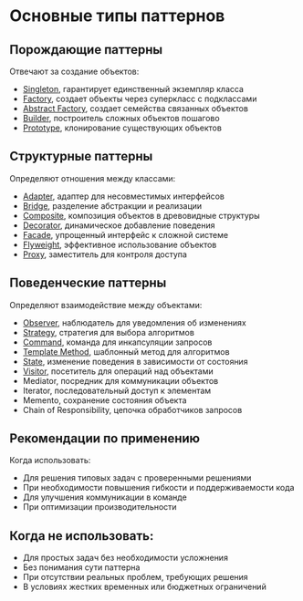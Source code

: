 # Основные типы паттернов

## Порождающие паттерны
Отвечают за создание объектов:
- [Singleton](./creational/singleton/README.md), гарантирует единственный экземпляр класса
- [Factory](./creational/factory/README.md), создает объекты через суперкласс с подклассами
- [Abstract Factory](./creational/abstractFactory/README.md), создает семейства связанных объектов
- [Builder](./creational/builder/README.md), построитель сложных объектов пошагово
- [Prototype](./creational/prototype/README.md), клонирование существующих объектов

## Структурные паттерны
Определяют отношения между классами:
- [Adapter](./structural/adapter/README.md), адаптер для несовместимых интерфейсов
- [Bridge](./structural/bridge/README.md), разделение абстракции и реализации
- [Composite](./structural/composite/README.md), композиция объектов в древовидные структуры
- [Decorator](./structural/decorator/README.md), динамическое добавление поведения
- [Facade](./structural/facade/README.md), упрощенный интерфейс к сложной системе
- [Flyweight](./structural/flyweight/README.md), эффективное использование объектов
- [Proxy](./structural/proxy/README.md), заместитель для контроля доступа

## Поведенческие паттерны
Определяют взаимодействие между объектами:
- [Observer](./behavioral/observer/README.md), наблюдатель для уведомления об изменениях
- [Strategy](./behavioral/strategy/README.md), стратегия для выбора алгоритмов
- [Command](./behavioral/command/README.md), команда для инкапсуляции запросов
- [Template Method](./behavioral/template/README.md), шаблонный метод для алгоритмов
- [State](./behavioral/state/README.md), изменение поведения в зависимости от состояния
- [Visitor](./behavioral/visitor/README.md), посетитель для операций над объектами
- Mediator, посредник для коммуникации объектов
- Iterator, последовательный доступ к элементам
- Memento, сохранение состояния объекта
- Chain of Responsibility, цепочка обработчиков запросов

## Рекомендации по применению
Когда использовать:
- Для решения типовых задач с проверенными решениями
- При необходимости повышения гибкости и поддерживаемости кода
- Для улучшения коммуникации в команде
- При оптимизации производительности

## Когда не использовать:
- Для простых задач без необходимости усложнения
- Без понимания сути паттерна
- При отсутствии реальных проблем, требующих решения
- В условиях жестких временных или бюджетных ограничений